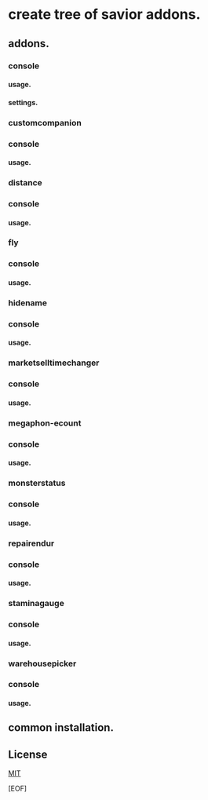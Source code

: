 # create tree of savior addons.

## addons.

### console

#### usage.

#### settings.

### customcompanion

### console

#### usage.

### distance

### console

#### usage.

### fly

### console

#### usage.

### hidename

### console

#### usage.

### marketselltimechanger

### console

#### usage.

### megaphon-ecount

### console

#### usage.

### monsterstatus

### console

#### usage.

### repairendur

### console

#### usage.

### staminagauge

### console

#### usage.

### warehousepicker

### console

#### usage.

## common installation.

## License

[MIT](http://b4b4r07.mit-license.org)

[EOF]
